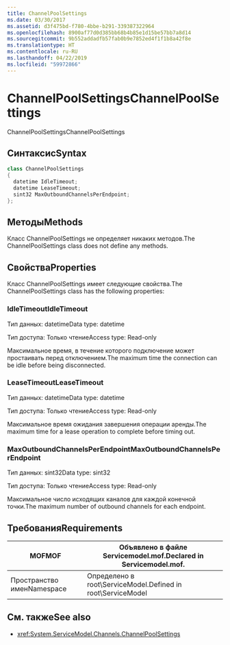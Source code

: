 ```yaml
---
title: ChannelPoolSettings
ms.date: 03/30/2017
ms.assetid: d3f475bd-f780-4bbe-b291-339387322964
ms.openlocfilehash: 8900af77d0d385bb68b4b85e1d15be57bb7a8d14
ms.sourcegitcommit: 9b552addadfb57fab0b9e7852ed4f1f1b8a42f8e
ms.translationtype: HT
ms.contentlocale: ru-RU
ms.lasthandoff: 04/22/2019
ms.locfileid: "59972866"
---
```

# <a name="channelpoolsettings"></a><span data-ttu-id="b1c08-102">ChannelPoolSettings</span><span class="sxs-lookup"><span data-stu-id="b1c08-102">ChannelPoolSettings</span></span>
<span data-ttu-id="b1c08-103">ChannelPoolSettings</span><span class="sxs-lookup"><span data-stu-id="b1c08-103">ChannelPoolSettings</span></span>  
  
## <a name="syntax"></a><span data-ttu-id="b1c08-104">Синтаксис</span><span class="sxs-lookup"><span data-stu-id="b1c08-104">Syntax</span></span>  
  
```csharp
class ChannelPoolSettings  
{  
  datetime IdleTimeout;  
  datetime LeaseTimeout;  
  sint32 MaxOutboundChannelsPerEndpoint;  
};  
```  
  
## <a name="methods"></a><span data-ttu-id="b1c08-105">Методы</span><span class="sxs-lookup"><span data-stu-id="b1c08-105">Methods</span></span>  
 <span data-ttu-id="b1c08-106">Класс ChannelPoolSettings не определяет никаких методов.</span><span class="sxs-lookup"><span data-stu-id="b1c08-106">The ChannelPoolSettings class does not define any methods.</span></span>  
  
## <a name="properties"></a><span data-ttu-id="b1c08-107">Свойства</span><span class="sxs-lookup"><span data-stu-id="b1c08-107">Properties</span></span>  
 <span data-ttu-id="b1c08-108">Класс ChannelPoolSettings имеет следующие свойства.</span><span class="sxs-lookup"><span data-stu-id="b1c08-108">The ChannelPoolSettings class has the following properties:</span></span>  
  
### <a name="idletimeout"></a><span data-ttu-id="b1c08-109">IdleTimeout</span><span class="sxs-lookup"><span data-stu-id="b1c08-109">IdleTimeout</span></span>  
 <span data-ttu-id="b1c08-110">Тип данных: datetime</span><span class="sxs-lookup"><span data-stu-id="b1c08-110">Data type: datetime</span></span>  
  
 <span data-ttu-id="b1c08-111">Тип доступа: Только чтение</span><span class="sxs-lookup"><span data-stu-id="b1c08-111">Access type: Read-only</span></span>  
  
 <span data-ttu-id="b1c08-112">Максимальное время, в течение которого подключение может простаивать перед отключением.</span><span class="sxs-lookup"><span data-stu-id="b1c08-112">The maximum time the connection can be idle before being disconnected.</span></span>  
  
### <a name="leasetimeout"></a><span data-ttu-id="b1c08-113">LeaseTimeout</span><span class="sxs-lookup"><span data-stu-id="b1c08-113">LeaseTimeout</span></span>  
 <span data-ttu-id="b1c08-114">Тип данных: datetime</span><span class="sxs-lookup"><span data-stu-id="b1c08-114">Data type: datetime</span></span>  
  
 <span data-ttu-id="b1c08-115">Тип доступа: Только чтение</span><span class="sxs-lookup"><span data-stu-id="b1c08-115">Access type: Read-only</span></span>  
  
 <span data-ttu-id="b1c08-116">Максимальное время ожидания завершения операции аренды.</span><span class="sxs-lookup"><span data-stu-id="b1c08-116">The maximum time for a lease operation to complete before timing out.</span></span>  
  
### <a name="maxoutboundchannelsperendpoint"></a><span data-ttu-id="b1c08-117">MaxOutboundChannelsPerEndpoint</span><span class="sxs-lookup"><span data-stu-id="b1c08-117">MaxOutboundChannelsPerEndpoint</span></span>  
 <span data-ttu-id="b1c08-118">Тип данных: sint32</span><span class="sxs-lookup"><span data-stu-id="b1c08-118">Data type: sint32</span></span>  
  
 <span data-ttu-id="b1c08-119">Тип доступа: Только чтение</span><span class="sxs-lookup"><span data-stu-id="b1c08-119">Access type: Read-only</span></span>  
  
 <span data-ttu-id="b1c08-120">Максимальное число исходящих каналов для каждой конечной точки.</span><span class="sxs-lookup"><span data-stu-id="b1c08-120">The maximum number of outbound channels for each endpoint.</span></span>  
  
## <a name="requirements"></a><span data-ttu-id="b1c08-121">Требования</span><span class="sxs-lookup"><span data-stu-id="b1c08-121">Requirements</span></span>  
  
|<span data-ttu-id="b1c08-122">MOF</span><span class="sxs-lookup"><span data-stu-id="b1c08-122">MOF</span></span>|<span data-ttu-id="b1c08-123">Объявлено в файле Servicemodel.mof.</span><span class="sxs-lookup"><span data-stu-id="b1c08-123">Declared in Servicemodel.mof.</span></span>|  
|---------|-----------------------------------|  
|<span data-ttu-id="b1c08-124">Пространство имен</span><span class="sxs-lookup"><span data-stu-id="b1c08-124">Namespace</span></span>|<span data-ttu-id="b1c08-125">Определено в root\ServiceModel.</span><span class="sxs-lookup"><span data-stu-id="b1c08-125">Defined in root\ServiceModel</span></span>|  
  
## <a name="see-also"></a><span data-ttu-id="b1c08-126">См. также</span><span class="sxs-lookup"><span data-stu-id="b1c08-126">See also</span></span>

- <xref:System.ServiceModel.Channels.ChannelPoolSettings>
